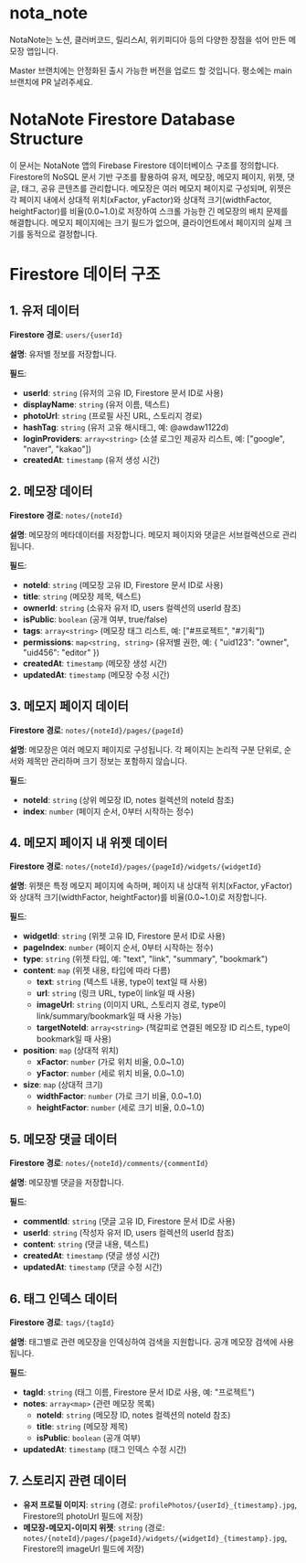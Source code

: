 # nota_note

NotaNote는 노션, 클러버코드, 릴리스AI, 위키피디아 등의 다양한 장점을 섞어 만든 메모장 앱입니다.

Master 브랜치에는 안정화된 출시 가능한 버전을 업로드 할 것입니다. 평소에는 main 브랜치에 PR 날려주세요.

# NotaNote Firestore Database Structure

이 문서는 NotaNote 앱의 Firebase Firestore 데이터베이스 구조를 정의합니다. Firestore의 NoSQL 문서 기반 구조를 활용하여 유저, 메모장, 메모지 페이지, 위젯, 댓글, 태그, 공유 콘텐츠를 관리합니다. 메모장은 여러 메모지 페이지로 구성되며, 위젯은 각 페이지 내에서 상대적 위치(xFactor, yFactor)와 상대적 크기(widthFactor, heightFactor)를 비율(0.0~1.0)로 저장하여 스크롤 가능한 긴 메모장의 배치 문제를 해결합니다. 메모지 페이지에는 크기 필드가 없으며, 클라이언트에서 페이지의 실제 크기를 동적으로 결정합니다.

# Firestore 데이터 구조

## 1. 유저 데이터

**Firestore 경로**: `users/{userId}`

**설명**: 유저별 정보를 저장합니다.

**필드**:
- **userId**: `string` (유저의 고유 ID, Firestore 문서 ID로 사용)
- **displayName**: `string` (유저 이름, 텍스트)
- **photoUrl**: `string` (프로필 사진 URL, 스토리지 경로)
- **hashTag**: `string` (유저 고유 해시태그, 예: @awdaw1122d)
- **loginProviders**: `array<string>` (소셜 로그인 제공자 리스트, 예: ["google", "naver", "kakao"])
- **createdAt**: `timestamp` (유저 생성 시간)

## 2. 메모장 데이터

**Firestore 경로**: `notes/{noteId}`

**설명**: 메모장의 메타데이터를 저장합니다. 메모지 페이지와 댓글은 서브컬렉션으로 관리됩니다.

**필드**:
- **noteId**: `string` (메모장 고유 ID, Firestore 문서 ID로 사용)
- **title**: `string` (메모장 제목, 텍스트)
- **ownerId**: `string` (소유자 유저 ID, users 컬렉션의 userId 참조)
- **isPublic**: `boolean` (공개 여부, true/false)
- **tags**: `array<string>` (메모장 태그 리스트, 예: ["#프로젝트", "#기획"])
- **permissions**: `map<string, string>` (유저별 권한, 예: { "uid123": "owner", "uid456": "editor" })
- **createdAt**: `timestamp` (메모장 생성 시간)
- **updatedAt**: `timestamp` (메모장 수정 시간)

## 3. 메모지 페이지 데이터

**Firestore 경로**: `notes/{noteId}/pages/{pageId}`

**설명**: 메모장은 여러 메모지 페이지로 구성됩니다. 각 페이지는 논리적 구분 단위로, 순서와 제목만 관리하며 크기 정보는 포함하지 않습니다.

**필드**:
- **noteId**: `string` (상위 메모장 ID, notes 컬렉션의 noteId 참조)
- **index**: `number` (페이지 순서, 0부터 시작하는 정수)

## 4. 메모지 페이지 내 위젯 데이터

**Firestore 경로**: `notes/{noteId}/pages/{pageId}/widgets/{widgetId}`

**설명**: 위젯은 특정 메모지 페이지에 속하며, 페이지 내 상대적 위치(xFactor, yFactor)와 상대적 크기(widthFactor, heightFactor)를 비율(0.0~1.0)로 저장합니다.

**필드**:
- **widgetId**: `string` (위젯 고유 ID, Firestore 문서 ID로 사용)
- **pageIndex**: `number` (페이지 순서, 0부터 시작하는 정수)
- **type**: `string` (위젯 타입, 예: "text", "link", "summary", "bookmark")
- **content**: `map` (위젯 내용, 타입에 따라 다름)
    - **text**: `string` (텍스트 내용, type이 text일 때 사용)
    - **url**: `string` (링크 URL, type이 link일 때 사용)
    - **imageUrl**: `string` (이미지 URL, 스토리지 경로, type이 link/summary/bookmark일 때 사용 가능)
    - **targetNoteId**: `array<string>` (책갈피로 연결된 메모장 ID 리스트, type이 bookmark일 때 사용)
- **position**: `map` (상대적 위치)
    - **xFactor**: `number` (가로 위치 비율, 0.0~1.0)
    - **yFactor**: `number` (세로 위치 비율, 0.0~1.0)
- **size**: `map` (상대적 크기)
    - **widthFactor**: `number` (가로 크기 비율, 0.0~1.0)
    - **heightFactor**: `number` (세로 크기 비율, 0.0~1.0)

## 5. 메모장 댓글 데이터

**Firestore 경로**: `notes/{noteId}/comments/{commentId}`

**설명**: 메모장별 댓글을 저장합니다.

**필드**:
- **commentId**: `string` (댓글 고유 ID, Firestore 문서 ID로 사용)
- **userId**: `string` (작성자 유저 ID, users 컬렉션의 userId 참조)
- **content**: `string` (댓글 내용, 텍스트)
- **createdAt**: `timestamp` (댓글 생성 시간)
- **updatedAt**: `timestamp` (댓글 수정 시간)

## 6. 태그 인덱스 데이터

**Firestore 경로**: `tags/{tagId}`

**설명**: 태그별로 관련 메모장을 인덱싱하여 검색을 지원합니다. 공개 메모장 검색에 사용됩니다.

**필드**:
- **tagId**: `string` (태그 이름, Firestore 문서 ID로 사용, 예: "프로젝트")
- **notes**: `array<map>` (관련 메모장 목록)
    - **noteId**: `string` (메모장 ID, notes 컬렉션의 noteId 참조)
    - **title**: `string` (메모장 제목)
    - **isPublic**: `boolean` (공개 여부)
- **updatedAt**: `timestamp` (태그 인덱스 수정 시간)

## 7. 스토리지 관련 데이터

- **유저 프로필 이미지**: `string` (경로: `profilePhotos/{userId}_{timestamp}.jpg`, Firestore의 photoUrl 필드에 저장)
- **메모장-메모지-이미지 위젯**: `string` (경로: `notes/{noteId}/pages/{pageId}/widgets/{widgetId}_{timestamp}.jpg`, Firestore의 imageUrl 필드에 저장)
